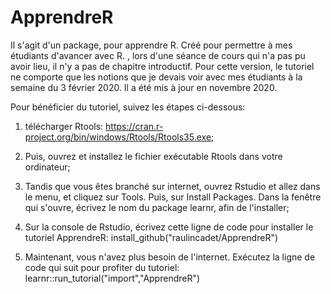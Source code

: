 # ApprendreR
Il s'agit d'un package, pour apprendre R. Créé pour permettre à mes étudiants d'avancer avec R. , lors d'une séance de cours qui n'a pas pu avoir lieu, il n'y a pas de chapitre introductif. Pour cette version, le tutoriel ne comporte que les notions que je devais voir avec mes étudiants à la semaine du 3 février 2020. Il a été mis à jour en novembre 2020.

Pour bénéficier du tutoriel, suivez les étapes ci-dessous:

1) télécharger Rtools: https://cran.r-project.org/bin/windows/Rtools/Rtools35.exe;

2) Puis, ouvrez et installez le fichier exécutable Rtools dans votre ordinateur;
3) Tandis que vous êtes branché sur internet, ouvrez Rstudio et allez dans le menu, et cliquez sur Tools. Puis, sur Install Packages. Dans la fenêtre qui s'ouvre, écrivez le nom du package learnr, afin de l'installer;

4) Sur la console de Rstudio, écrivez cette ligne de code pour installer le tutoriel ApprendreR: install_github("raulincadet/ApprendreR")
5) Maintenant, vous n'avez plus besoin de l'internet. Exécutez la ligne de code qui suit pour profiter du tutoriel: learnr::run_tutorial("import","ApprendreR")
